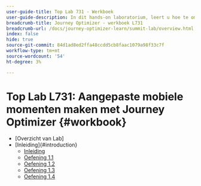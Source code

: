 ```yaml
---
user-guide-title: Top Lab 731 - Werkboek
user-guide-description: In dit hands-on laboratorium, leert u hoe te om een multi-kanaals marketing strategie uit te voeren die in-app, dupberichten, SMS, en e-mailoverseinencampagnes en reizen in Adobe Journey Optimizer omvat.
breadcrumb-title: Journey Optimizer - werkboek L731
breadcrumb-url: /docs/journey-optimizer-learn/summit-lab/overview.html
index: false
hide: true
source-git-commit: 84d1ad8ed2ffa48ccdd5cb8faac1079a98f33c7f
workflow-type: tm+mt
source-wordcount: '54'
ht-degree: 3%

---
```



# Top Lab L731: Aangepaste mobiele momenten maken met Journey Optimizer {#workbook}

+ [Overzicht van Lab]
+ [Inleiding]{#introduction}
   + [Inleiding](/help/l731-lab-workbook/Introduction/introduction.md)
   + [Oefening 1.1](/help/l731-lab-workbook/Introduction/exercise-1-1.md)
   + [Oefening 1.2](/help/l731-lab-workbook/Introduction/exercise-1-2.md)
   + [Oefening 1.3](/help/l731-lab-workbook/Introduction/exercise-1-3.md)
   + [Oefening 1.4](/help/l731-lab-workbook/Introduction/exercise-1-4.md)
